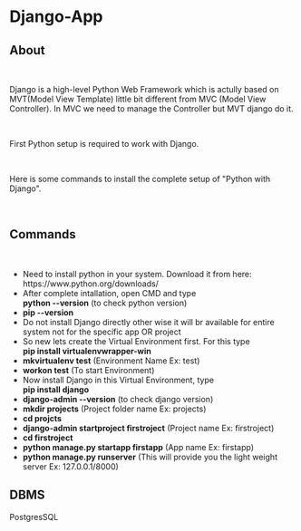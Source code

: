 # Django-App
<h2>About</h2> </br>
<p>Django is a high-level Python Web Framework which is actully based on MVT(Model View Template) little bit different from MVC (Model View Controller). In MVC we need to manage the Controller but MVT django do it.</p> </br>
<p>First Python setup is required to work with Django.</p> </br>
<p>Here is some commands to install the complete setup of "Python with Django".</p> </br>
<h2>Commands</h2> </br>
<ul>
  <li>Need to install python in your system. Download it from here: </br> https://www.python.org/downloads/</li>
  <li>After complete intallation, open CMD and type </br> <b>python --version</b> (to check python version) </li>
  <li><b>pip --version</b></li>
  <li>Do not install Django directly other wise it will br available for entire system not for the specific app OR project</li>
  <li>So new lets create the Virtual Environment first. For this type </br> <b>pip install virtualenvwrapper-win</b></li>
  <li><b>mkvirtualenv test</b> (Environment Name Ex: test)</li>
  <li><b>workon test</b> (To start Environment)</li>
  <li>Now install Django in this Virtual Environment, type </br> <b>pip install django</b></li>
  <li><b>django-admin --version</b> (to check django version)</li>
  <li><b>mkdir projects</b> (Project folder name Ex: projects)</li>
  <li><b>cd projcts</b></li>
  <li><b>django-admin startproject firstroject</b> (Project name Ex: firstroject)</li>
  <li><b>cd firstroject</b></li>
  <li><b>python manage.py startapp firstapp</b> (App name Ex: firstapp)</li>
  <li><b>python manage.py runserver</b> (This will provide you the light weight server Ex: 127.0.0.1/8000)</li>
</ul>
<h2>DBMS</h2>
<p>PostgresSQL</p>
